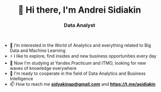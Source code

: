 <h1 align="center">👋 Hi there, I'm Andrei Sidiakin</a> </h1>
<h3 align="center">Data Analyst</h3>
<br>

- 👀 I’m interested in the World of Analytics and everything related to Big Data and Machine Learning
- ⚡ I like to explore, find insides and new business opportunities every day
- 🌱 Now I'm studying at Yandex.Practicum and ITMO, looking for new waves of knowledge everywhere
- 💞️ I'm ready to cooperate in the field of Data Analytics and Business Intelligence
- 📫 How to reach me **sidyakinap@gmail.com** and **https://t.me/asidiakin**
